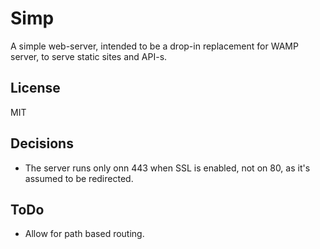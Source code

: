 # Simp

  A simple web-server, intended to be a drop-in replacement for WAMP server, to serve static sites and API-s.

## License

  MIT

## Decisions

* The server runs only onn 443 when SSL is enabled, not on 80, as it's assumed to be redirected.

## ToDo

* Allow for path based routing.
